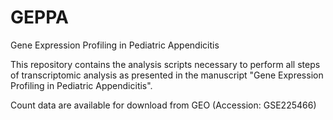 # GEPPA
Gene Expression Profiling in Pediatric Appendicitis

This repository contains the analysis scripts necessary to perform all steps of transcriptomic analysis as presented
in the manuscript "Gene Expression Profiling in Pediatric Appendicitis". 

Count data are available for download from GEO (Accession: GSE225466)

